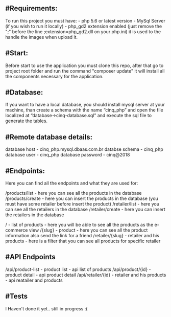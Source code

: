 <h2>#Requirements:</h2>
To run this project you must have:
    - php 5.6 or latest version
    - MySql Server (if you wish to run it locally)
    - php_gd2 extension enabled (just remove the ";" before the line ;extension=php_gd2.dll on your php.ini) it is used to the handle the images when upload it.
<h2>#Start:</h2>

Before start to use the application you must clone this repo, after that go to project root folder and run the command "composer update" it will install all the components necessary for the application.

<h2>#Database:</h2>

If you want to have a local database, you should install mysql server at your machine, than create a schema with the name “cinq_php” and open the file localized at “database->cinq-database.sql” and execute the sql file to generate the tables.

<h2>#Remote database details:</h2>

database host - cinq_php.mysql.dbaas.com.br
databse schema - cinq_php
database user - cinq_php
database password - cinq@2018

<h2>#Endpoints:</h2>

Here you can find all the endpoints and what they are used for:

/products/list - here you can see all the products in the database
/products/create - here you can insert the products in the database (you must have some retailer before insert the product)
/retailer/list - here you can see all the retailers in the database
/retailer/create - here you can insert the retailers in the database

/ - list of products - here you will be able to see all the products as the e-commerce view
/{slug} - product - here you can see all the product information also send the link for a friend
/retailer/{slug} - retailer and his products - here is a filter that you can see all products for specific retailer

<h2>#API Endpoints</h2>

/api/product-list - product list - api list of products
/api/product/{id} - product detail - api product detail
/api/retailer/{id} - retailer and his products - api reatailer and products


<h2>#Tests</h2>

I Haven't done it yet..  still in progress  :(











